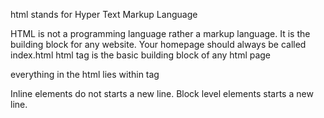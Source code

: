 html stands for Hyper Text Markup Language


HTML is not a programming language rather a markup language.
It is the building block for any website.
Your homepage should always be called index.html
html tag is the basic building block of any html page

everything in the html lies within <html> </html> tag


Inline elements do not starts a new line. Block level elements starts a new line.

